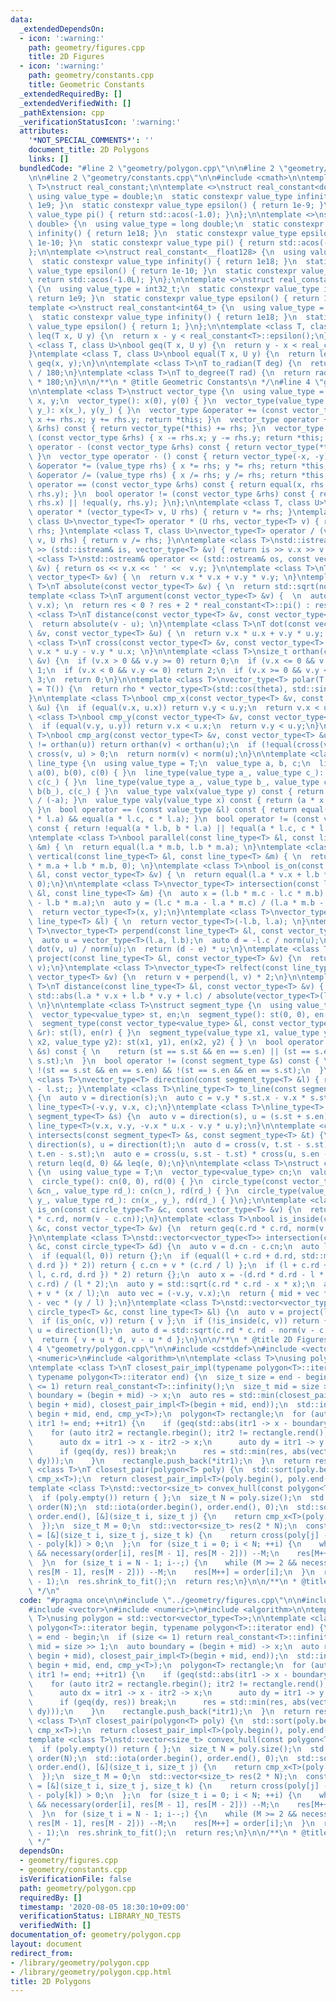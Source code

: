 ```yaml
---
data:
  _extendedDependsOn:
  - icon: ':warning:'
    path: geometry/figures.cpp
    title: 2D Figures
  - icon: ':warning:'
    path: geometry/constants.cpp
    title: Geometric Constants
  _extendedRequiredBy: []
  _extendedVerifiedWith: []
  _pathExtension: cpp
  _verificationStatusIcon: ':warning:'
  attributes:
    '*NOT_SPECIAL_COMMENTS*': ''
    document_title: 2D Polygons
    links: []
  bundledCode: "#line 2 \"geometry/polygon.cpp\"\n\n#line 2 \"geometry/figures.cpp\"\
    \n\n#line 2 \"geometry/constants.cpp\"\n\n#include <cmath>\n\ntemplate <class\
    \ T>\nstruct real_constant;\n\ntemplate <>\nstruct real_constant<double> {\n \
    \ using value_type = double;\n  static constexpr value_type infinity() { return\
    \ 1e9; }\n  static constexpr value_type epsilon() { return 1e-9; }\n  static constexpr\
    \ value_type pi() { return std::acos(-1.0); }\n};\n\ntemplate <>\nstruct real_constant<long\
    \ double> {\n  using value_type = long double;\n  static constexpr value_type\
    \ infinity() { return 1e18; }\n  static constexpr value_type epsilon() { return\
    \ 1e-10; }\n  static constexpr value_type pi() { return std::acos(-1.0L); }\n\
    };\n\ntemplate <>\nstruct real_constant<__float128> {\n  using value_type = __float128;\n\
    \  static constexpr value_type infinity() { return 1e18; }\n  static constexpr\
    \ value_type epsilon() { return 1e-10; }\n  static constexpr value_type pi() {\
    \ return std::acos(-1.0L); }\n};\n\ntemplate <>\nstruct real_constant<int32_t>\
    \ {\n  using value_type = int32_t;\n  static constexpr value_type infinity() {\
    \ return 1e9; }\n  static constexpr value_type epsilon() { return 1; }\n};\n\n\
    template <>\nstruct real_constant<int64_t> {\n  using value_type = int64_t;\n\
    \  static constexpr value_type infinity() { return 1e18; }\n  static constexpr\
    \ value_type epsilon() { return 1; }\n};\n\ntemplate <class T, class U>\nbool\
    \ leq(T x, U y) {\n  return x - y < real_constant<T>::epsilon();\n}\ntemplate\
    \ <class T, class U>\nbool geq(T x, U y) {\n  return y - x < real_constant<T>::epsilon();\n\
    }\ntemplate <class T, class U>\nbool equal(T x, U y) {\n  return leq(x, y) &&\
    \ geq(x, y);\n}\n\ntemplate <class T>\nT to_radian(T deg) {\n  return deg * real_constant<T>::pi()\
    \ / 180;\n}\ntemplate <class T>\nT to_degree(T rad) {\n  return rad / real_constant<T>::pi()\
    \ * 180;\n}\n\n/**\n * @title Geometric Constants\n */\n#line 4 \"geometry/figures.cpp\"\
    \n\ntemplate <class T>\nstruct vector_type {\n  using value_type = T;\n  value_type\
    \ x, y;\n  vector_type(): x(0), y(0) { }\n  vector_type(value_type x_, value_type\
    \ y_): x(x_), y(y_) { }\n  vector_type &operator += (const vector_type &rhs) {\
    \ x += rhs.x; y += rhs.y; return *this; }\n  vector_type operator + (const vector_type\
    \ &rhs) const { return vector_type(*this) += rhs; }\n  vector_type &operator -=\
    \ (const vector_type &rhs) { x -= rhs.x; y -= rhs.y; return *this; }\n  vector_type\
    \ operator - (const vector_type &rhs) const { return vector_type(*this) -= rhs;\
    \ }\n  vector_type operator - () const { return vector_type(-x, -y); }\n  vector_type\
    \ &operator *= (value_type rhs) { x *= rhs; y *= rhs; return *this; }\n  vector_type\
    \ &operator /= (value_type rhs) { x /= rhs; y /= rhs; return *this; }\n  bool\
    \ operator == (const vector_type &rhs) const { return equal(x, rhs.x) && equal(y,\
    \ rhs.y); }\n  bool operator != (const vector_type &rhs) const { return !equal(x,\
    \ rhs.x) || !equal(y, rhs.y); }\n};\n\ntemplate <class T, class U>\nvector_type<T>\
    \ operator * (vector_type<T> v, U rhs) { return v *= rhs; }\ntemplate <class T,\
    \ class U>\nvector_type<T> operator * (U rhs, vector_type<T> v) { return v *=\
    \ rhs; }\ntemplate <class T, class U>\nvector_type<T> operator / (vector_type<T>\
    \ v, U rhs) { return v /= rhs; }\n\ntemplate <class T>\nstd::istream& operator\
    \ >> (std::istream& is, vector_type<T> &v) { return is >> v.x >> v.y; }\ntemplate\
    \ <class T>\nstd::ostream& operator << (std::ostream& os, const vector_type<T>\
    \ &v) { return os << v.x << ' ' <<  v.y; }\n\ntemplate <class T>\nT norm(const\
    \ vector_type<T> &v) { \n  return v.x * v.x + v.y * v.y; \n}\ntemplate <class\
    \ T>\nT absolute(const vector_type<T> &v) { \n  return std::sqrt(norm(v));\n}\n\
    template <class T>\nT argument(const vector_type<T> &v) {  \n  auto res = std::atan2(v.y,\
    \ v.x); \n  return res < 0 ? res + 2 * real_constant<T>::pi() : res;\n}\n\ntemplate\
    \ <class T>\nT distance(const vector_type<T> &v, const vector_type<T> &u) { \n\
    \  return absolute(v - u); \n}\ntemplate <class T>\nT dot(const vector_type<T>\
    \ &v, const vector_type<T> &u) { \n  return v.x * u.x + v.y * u.y; \n}\ntemplate\
    \ <class T>\nT cross(const vector_type<T> &v, const vector_type<T> &u) { \n  return\
    \ v.x * u.y - v.y * u.x; \n}\n\ntemplate <class T>\nsize_t orthan(const vector_type<T>\
    \ &v) {\n  if (v.x > 0 && v.y >= 0) return 0;\n  if (v.x <= 0 && v.y > 0) return\
    \ 1;\n  if (v.x < 0 && v.y <= 0) return 2;\n  if (v.x >= 0 && v.y < 0) return\
    \ 3;\n  return 0;\n}\n\ntemplate <class T>\nvector_type<T> polar(T rho, T theta\
    \ = T()) {\n  return rho * vector_type<T>(std::cos(theta), std::sin(theta));\n\
    }\n\ntemplate <class T>\nbool cmp_x(const vector_type<T> &v, const vector_type<T>\
    \ &u) {\n  if (equal(v.x, u.x)) return v.y < u.y;\n  return v.x < u.x;\n}\ntemplate\
    \ <class T>\nbool cmp_y(const vector_type<T> &v, const vector_type<T> &u) {\n\
    \  if (equal(v.y, u.y)) return v.x < u.x;\n  return v.y < u.y;\n}\ntemplate <class\
    \ T>\nbool cmp_arg(const vector_type<T> &v, const vector_type<T> &u) {\n  if (orthan(v)\
    \ != orthan(u)) return orthan(v) < orthan(u);\n  if (!equal(cross(v, u), 0)) return\
    \ cross(v, u) > 0;\n  return norm(v) < norm(u);\n}\n\ntemplate <class T>\nstruct\
    \ line_type {\n  using value_type = T;\n  value_type a, b, c;\n  line_type():\
    \ a(0), b(0), c(0) { }\n  line_type(value_type a_, value_type c_): a(a_), b(-1),\
    \ c(c_) { }\n  line_type(value_type a_, value_type b_, value_type c_): a(a_),\
    \ b(b_), c(c_) { }\n  value_type valx(value_type y) const { return (b * y + c)\
    \ / (-a); }\n  value_type valy(value_type x) const { return (a * x + c) / (-b);\
    \ }\n  bool operator == (const value_type &l) const { return equal(a * l.b, b\
    \ * l.a) && equal(a * l.c, c * l.a); }\n  bool operator != (const value_type &l)\
    \ const { return !equal(a * l.b, b * l.a) || !equal(a * l.c, c * l.a); }\n};\n\
    \ntemplate <class T>\nbool parallel(const line_type<T> &l, const line_type<T>\
    \ &m) { \n  return equal(l.a * m.b, l.b * m.a); \n}\ntemplate <class T>\nbool\
    \ vertical(const line_type<T> &l, const line_type<T> &m) { \n  return equal(l.a\
    \ * m.a + l.b * m.b, 0); \n}\ntemplate <class T>\nbool is_on(const line_type<T>\
    \ &l, const vector_type<T> &v) { \n  return equal(l.a * v.x + l.b * v.y + l.c,\
    \ 0);\n}\n\ntemplate <class T>\nvector_type<T> intersection(const line_type<T>\
    \ &l, const line_type<T> &m) {\n  auto x = (l.b * m.c - l.c * m.b) / (l.a * m.b\
    \ - l.b * m.a);\n  auto y = (l.c * m.a - l.a * m.c) / (l.a * m.b - l.b * m.a);\n\
    \  return vector_type<T>(x, y);\n}\ntemplate <class T>\nvector_type<T> direction(const\
    \ line_type<T> &l) { \n  return vector_type<T>(-l.b, l.a); \n}\ntemplate <class\
    \ T>\nvector_type<T> perpend(const line_type<T> &l, const vector_type<T> &v) {\n\
    \  auto u = vector_type<T>(l.a, l.b);\n  auto d = -l.c / norm(u);\n  auto e =\
    \ dot(v, u) / norm(u);\n  return (d - e) * u;\n}\ntemplate <class T>\nvector_type<T>\
    \ project(const line_type<T> &l, const vector_type<T> &v) {\n  return v + perpend(l,\
    \ v);\n}\ntemplate <class T>\nvector_type<T> relfect(const line_type<T> &l, const\
    \ vector_type<T> &v) {\n  return v + perpend(l, v) * 2;\n}\n\ntemplate <class\
    \ T>\nT distance(const line_type<T> &l, const vector_type<T> &v) { \n  return\
    \ std::abs(l.a * v.x + l.b * v.y + l.c) / absolute(vector_type<T>(l.a, l.b));\
    \ \n}\n\ntemplate <class T>\nstruct segment_type {\n  using value_type = T;\n\
    \  vector_type<value_type> st, en;\n  segment_type(): st(0, 0), en(0, 0) { }\n\
    \  segment_type(const vector_type<value_type> &l, const vector_type<value_type>\
    \ &r): st(l), en(r) { }\n  segment_type(value_type x1, value_type y1, value_type\
    \ x2, value_type y2): st(x1, y1), en(x2, y2) { } \n  bool operator == (const segment_type\
    \ &s) const { \n    return (st == s.st && en == s.en) || (st == s.en && en ==\
    \ s.st);\n  }\n  bool operator != (const segment_type &s) const { \n    return\
    \ !(st == s.st && en == s.en) && !(st == s.en && en == s.st);\n  }\n};\n\ntemplate\
    \ <class T>\nvector_type<T> direction(const segment_type<T> &l) { return l.en\
    \ - l.st;; }\ntemplate <class T>\nline_type<T> to_line(const segment_type<T> &s)\
    \ {\n  auto v = direction(s);\n  auto c = v.y * s.st.x - v.x * s.st.y;\n  return\
    \ line_type<T>(-v.y, v.x, c);\n}\ntemplate <class T>\nline_type<T> bisect(const\
    \ segment_type<T> &s) {\n  auto v = direction(s), u = (s.st + s.en) / 2;\n  return\
    \ line_type<T>(v.x, v.y, -v.x * u.x - v.y * u.y);\n}\n\ntemplate <class T>\nbool\
    \ intersects(const segment_type<T> &s, const segment_type<T> &t) {\n  auto v =\
    \ direction(s), u = direction(t);\n  auto d = cross(v, t.st - s.st) * cross(v,\
    \ t.en - s.st);\n  auto e = cross(u, s.st - t.st) * cross(u, s.en - t.st);\n \
    \ return leq(d, 0) && leq(e, 0);\n}\n\ntemplate <class T>\nstruct circle_type\
    \ {\n  using value_type = T;\n  vector_type<value_type> cn;\n  value_type rd;\n\
    \  circle_type(): cn(0, 0), rd(0) { }\n  circle_type(const vector_type<value_type>\
    \ &cn_, value_type rd_): cn(cn_), rd(rd_) { }\n  circle_type(value_type x_, value_type\
    \ y_, value_type rd_): cn(x_, y_), rd(rd_) { }\n};\n\ntemplate <class T>\nbool\
    \ is_on(const circle_type<T> &c, const vector_type<T> &v) {\n  return equal(c.rd\
    \ * c.rd, norm(v - c.cn));\n}\ntemplate <class T>\nbool is_inside(const circle_type<T>\
    \ &c, const vector_type<T> &v) {\n  return geq(c.rd * c.rd, norm(v - c.cn));\n\
    }\n\ntemplate <class T>\nstd::vector<vector_type<T>> intersection(const circle_type<T>\
    \ &c, const circle_type<T> &d) {\n  auto v = d.cn - c.cn;\n  auto l = absolute(v);\n\
    \  if (equal(l, 0)) return {};\n  if (equal(l + c.rd + d.rd, std::max({ l, c.rd,\
    \ d.rd }) * 2)) return { c.cn + v * (c.rd / l) };\n  if (l + c.rd + d.rd < std::max({\
    \ l, c.rd, d.rd }) * 2) return {};\n  auto x = -(d.rd * d.rd - l * l - c.rd *\
    \ c.rd) / (l * 2);\n  auto y = std::sqrt(c.rd * c.rd - x * x);\n  auto mid = c.cn\
    \ + v * (x / l);\n  auto vec = (-v.y, v.x);\n  return { mid + vec * (y / l), mid\
    \ - vec * (y / l) };\n}\ntemplate <class T>\nstd::vector<vector_type<T>> intersection(const\
    \ circle_type<T> &c, const line_type<T> &l) {\n  auto v = project(l, c.cn);\n\
    \  if (is_on(c, v)) return { v };\n  if (!is_inside(c, v)) return {};\n  auto\
    \ u = direction(l);\n  auto d = std::sqrt(c.rd * c.rd - norm(v - c.cn)) / absolute(u);\n\
    \  return { v + u * d, v - u * d };\n}\n\n/**\n * @title 2D Figures\n */\n#line\
    \ 4 \"geometry/polygon.cpp\"\n\n#include <cstddef>\n#include <vector>\n#include\
    \ <numeric>\n#include <algorithm>\n\ntemplate <class T>\nusing polygon = std::vector<vector_type<T>>;\n\
    \ntemplate <class T>\nT closest_pair_impl(typename polygon<T>::iterator begin,\
    \ typename polygon<T>::iterator end) {\n  size_t size = end - begin;\n  if (size\
    \ <= 1) return real_constant<T>::infinity();\n  size_t mid = size >> 1;\n  auto\
    \ boundary = (begin + mid) -> x;\n  auto res = std::min(closest_pair_impl<T>(begin,\
    \ begin + mid), closest_pair_impl<T>(begin + mid, end));\n  std::inplace_merge(begin,\
    \ begin + mid, end, cmp_y<T>);\n  polygon<T> rectangle;\n  for (auto itr1 = begin;\
    \ itr1 != end; ++itr1) {\n    if (geq(std::abs(itr1 -> x - boundary), res)) continue;\n\
    \    for (auto itr2 = rectangle.rbegin(); itr2 != rectangle.rend(); ++itr2) {\n\
    \      auto dx = itr1 -> x - itr2 -> x;\n      auto dy = itr1 -> y - itr2 -> y;\n\
    \      if (geq(dy, res)) break;\n      res = std::min(res, abs(vector_type<T>(dx,\
    \ dy)));\n    }\n    rectangle.push_back(*itr1);\n  }\n  return res;\n}\n\ntemplate\
    \ <class T>\nT closest_pair(polygon<T> poly) {\n  std::sort(poly.begin(), poly.end(),\
    \ cmp_x<T>);\n  return closest_pair_impl<T>(poly.begin(), poly.end());\n}\n\n\
    template <class T>\nstd::vector<size_t> convex_hull(const polygon<T> &poly) {\n\
    \  if (poly.empty()) return { };\n  size_t N = poly.size();\n  std::vector<size_t>\
    \ order(N);\n  std::iota(order.begin(), order.end(), 0);\n  std::sort(order.begin(),\
    \ order.end(), [&](size_t i, size_t j) {\n    return cmp_x<T>(poly[i], poly[j]);\n\
    \  });\n  size_t M = 0;\n  std::vector<size_t> res(2 * N);\n  const auto necessary\
    \ = [&](size_t i, size_t j, size_t k) {\n    return cross(poly[j] - poly[k], poly[i]\
    \ - poly[k]) > 0;\n  };\n  for (size_t i = 0; i < N; ++i) {\n    while (M >= 2\
    \ && necessary(order[i], res[M - 1], res[M - 2])) --M;\n    res[M++] = order[i];\n\
    \  }\n  for (size_t i = N - 1; i--;) {\n    while (M >= 2 && necessary(order[i],\
    \ res[M - 1], res[M - 2])) --M;\n    res[M++] = order[i];\n  }\n  res.resize(M\
    \ - 1);\n  res.shrink_to_fit();\n  return res;\n}\n\n/**\n * @title 2D Polygons\n\
    \ */\n"
  code: "#pragma once\n\n#include \"../geometry/figures.cpp\"\n\n#include <cstddef>\n\
    #include <vector>\n#include <numeric>\n#include <algorithm>\n\ntemplate <class\
    \ T>\nusing polygon = std::vector<vector_type<T>>;\n\ntemplate <class T>\nT closest_pair_impl(typename\
    \ polygon<T>::iterator begin, typename polygon<T>::iterator end) {\n  size_t size\
    \ = end - begin;\n  if (size <= 1) return real_constant<T>::infinity();\n  size_t\
    \ mid = size >> 1;\n  auto boundary = (begin + mid) -> x;\n  auto res = std::min(closest_pair_impl<T>(begin,\
    \ begin + mid), closest_pair_impl<T>(begin + mid, end));\n  std::inplace_merge(begin,\
    \ begin + mid, end, cmp_y<T>);\n  polygon<T> rectangle;\n  for (auto itr1 = begin;\
    \ itr1 != end; ++itr1) {\n    if (geq(std::abs(itr1 -> x - boundary), res)) continue;\n\
    \    for (auto itr2 = rectangle.rbegin(); itr2 != rectangle.rend(); ++itr2) {\n\
    \      auto dx = itr1 -> x - itr2 -> x;\n      auto dy = itr1 -> y - itr2 -> y;\n\
    \      if (geq(dy, res)) break;\n      res = std::min(res, abs(vector_type<T>(dx,\
    \ dy)));\n    }\n    rectangle.push_back(*itr1);\n  }\n  return res;\n}\n\ntemplate\
    \ <class T>\nT closest_pair(polygon<T> poly) {\n  std::sort(poly.begin(), poly.end(),\
    \ cmp_x<T>);\n  return closest_pair_impl<T>(poly.begin(), poly.end());\n}\n\n\
    template <class T>\nstd::vector<size_t> convex_hull(const polygon<T> &poly) {\n\
    \  if (poly.empty()) return { };\n  size_t N = poly.size();\n  std::vector<size_t>\
    \ order(N);\n  std::iota(order.begin(), order.end(), 0);\n  std::sort(order.begin(),\
    \ order.end(), [&](size_t i, size_t j) {\n    return cmp_x<T>(poly[i], poly[j]);\n\
    \  });\n  size_t M = 0;\n  std::vector<size_t> res(2 * N);\n  const auto necessary\
    \ = [&](size_t i, size_t j, size_t k) {\n    return cross(poly[j] - poly[k], poly[i]\
    \ - poly[k]) > 0;\n  };\n  for (size_t i = 0; i < N; ++i) {\n    while (M >= 2\
    \ && necessary(order[i], res[M - 1], res[M - 2])) --M;\n    res[M++] = order[i];\n\
    \  }\n  for (size_t i = N - 1; i--;) {\n    while (M >= 2 && necessary(order[i],\
    \ res[M - 1], res[M - 2])) --M;\n    res[M++] = order[i];\n  }\n  res.resize(M\
    \ - 1);\n  res.shrink_to_fit();\n  return res;\n}\n\n/**\n * @title 2D Polygons\n\
    \ */"
  dependsOn:
  - geometry/figures.cpp
  - geometry/constants.cpp
  isVerificationFile: false
  path: geometry/polygon.cpp
  requiredBy: []
  timestamp: '2020-08-05 18:30:10+09:00'
  verificationStatus: LIBRARY_NO_TESTS
  verifiedWith: []
documentation_of: geometry/polygon.cpp
layout: document
redirect_from:
- /library/geometry/polygon.cpp
- /library/geometry/polygon.cpp.html
title: 2D Polygons
---
```

